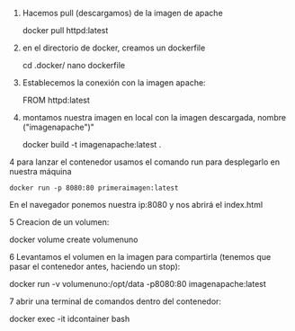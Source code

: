 1. Hacemos pull (descargamos) de la imagen de apache 

    docker pull httpd:latest

2. en el directorio de docker, creamos un dockerfile

    cd .docker/
    nano dockerfile

3. Establecemos la conexión con la imagen apache:

    FROM httpd:latest 

3.  montamos nuestra imagen en local con la imagen descargada, nombre ("imagenapache")"

    docker build -t imagenapache:latest .

4  para lanzar el contenedor usamos el comando run para desplegarlo en nuestra máquina

    docker run -p 8080:80 primeraimagen:latest

En el navegador ponemos nuestra ip:8080 y nos abrirá el index.html


5 Creacion de un volumen:

  docker volume create volumenuno

6 Levantamos el volumen en la imagen para compartirla (tenemos que pasar el contenedor antes, haciendo un stop):

  docker run -v volumenuno:/opt/data -p8080:80 imagenapache:latest

7 abrir una terminal de comandos dentro del contenedor:

  docker exec -it idcontainer bash
